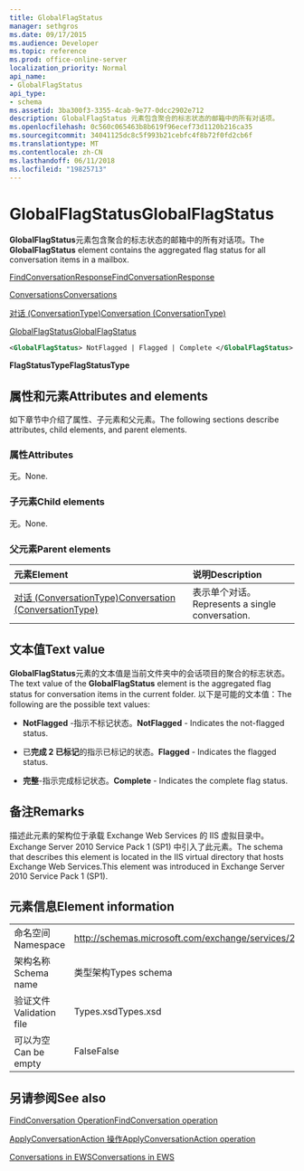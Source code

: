 ```yaml
---
title: GlobalFlagStatus
manager: sethgros
ms.date: 09/17/2015
ms.audience: Developer
ms.topic: reference
ms.prod: office-online-server
localization_priority: Normal
api_name:
- GlobalFlagStatus
api_type:
- schema
ms.assetid: 3ba300f3-3355-4cab-9e77-0dcc2902e712
description: GlobalFlagStatus 元素包含聚合的标志状态的邮箱中的所有对话项。
ms.openlocfilehash: 0c560c065463b8b619f96ecef73d1120b216ca35
ms.sourcegitcommit: 34041125dc8c5f993b21cebfc4f8b72f0fd2cb6f
ms.translationtype: MT
ms.contentlocale: zh-CN
ms.lasthandoff: 06/11/2018
ms.locfileid: "19825713"
---
```

# <a name="globalflagstatus"></a><span data-ttu-id="aa10f-103">GlobalFlagStatus</span><span class="sxs-lookup"><span data-stu-id="aa10f-103">GlobalFlagStatus</span></span>

<span data-ttu-id="aa10f-104">**GlobalFlagStatus**元素包含聚合的标志状态的邮箱中的所有对话项。</span><span class="sxs-lookup"><span data-stu-id="aa10f-104">The **GlobalFlagStatus** element contains the aggregated flag status for all conversation items in a mailbox.</span></span> 
  
[<span data-ttu-id="aa10f-105">FindConversationResponse</span><span class="sxs-lookup"><span data-stu-id="aa10f-105">FindConversationResponse</span></span>](findconversationresponse.md)
  
[<span data-ttu-id="aa10f-106">Conversations</span><span class="sxs-lookup"><span data-stu-id="aa10f-106">Conversations</span></span>](conversations-ex15websvcsotherref.md)
  
[<span data-ttu-id="aa10f-107">对话 (ConversationType)</span><span class="sxs-lookup"><span data-stu-id="aa10f-107">Conversation (ConversationType)</span></span>](conversation-conversationtype.md)
  
[<span data-ttu-id="aa10f-108">GlobalFlagStatus</span><span class="sxs-lookup"><span data-stu-id="aa10f-108">GlobalFlagStatus</span></span>](globalflagstatus.md)
  
```XML
<GlobalFlagStatus> NotFlagged | Flagged | Complete </GlobalFlagStatus>
```

 <span data-ttu-id="aa10f-109">**FlagStatusType**</span><span class="sxs-lookup"><span data-stu-id="aa10f-109">**FlagStatusType**</span></span>
## <a name="attributes-and-elements"></a><span data-ttu-id="aa10f-110">属性和元素</span><span class="sxs-lookup"><span data-stu-id="aa10f-110">Attributes and elements</span></span>

<span data-ttu-id="aa10f-111">如下章节中介绍了属性、子元素和父元素。</span><span class="sxs-lookup"><span data-stu-id="aa10f-111">The following sections describe attributes, child elements, and parent elements.</span></span>
  
### <a name="attributes"></a><span data-ttu-id="aa10f-112">属性</span><span class="sxs-lookup"><span data-stu-id="aa10f-112">Attributes</span></span>

<span data-ttu-id="aa10f-113">无。</span><span class="sxs-lookup"><span data-stu-id="aa10f-113">None.</span></span>
  
### <a name="child-elements"></a><span data-ttu-id="aa10f-114">子元素</span><span class="sxs-lookup"><span data-stu-id="aa10f-114">Child elements</span></span>

<span data-ttu-id="aa10f-115">无。</span><span class="sxs-lookup"><span data-stu-id="aa10f-115">None.</span></span>
  
### <a name="parent-elements"></a><span data-ttu-id="aa10f-116">父元素</span><span class="sxs-lookup"><span data-stu-id="aa10f-116">Parent elements</span></span>

|<span data-ttu-id="aa10f-117">**元素**</span><span class="sxs-lookup"><span data-stu-id="aa10f-117">**Element**</span></span>|<span data-ttu-id="aa10f-118">**说明**</span><span class="sxs-lookup"><span data-stu-id="aa10f-118">**Description**</span></span>|
|:-----|:-----|
|[<span data-ttu-id="aa10f-119">对话 (ConversationType)</span><span class="sxs-lookup"><span data-stu-id="aa10f-119">Conversation (ConversationType)</span></span>](conversation-conversationtype.md) <br/> |<span data-ttu-id="aa10f-120">表示单个对话。</span><span class="sxs-lookup"><span data-stu-id="aa10f-120">Represents a single conversation.</span></span>  <br/> |
   
## <a name="text-value"></a><span data-ttu-id="aa10f-121">文本值</span><span class="sxs-lookup"><span data-stu-id="aa10f-121">Text value</span></span>

<span data-ttu-id="aa10f-122">**GlobalFlagStatus**元素的文本值是当前文件夹中的会话项目的聚合的标志状态。</span><span class="sxs-lookup"><span data-stu-id="aa10f-122">The text value of the **GlobalFlagStatus** element is the aggregated flag status for conversation items in the current folder.</span></span> <span data-ttu-id="aa10f-123">以下是可能的文本值：</span><span class="sxs-lookup"><span data-stu-id="aa10f-123">The following are the possible text values:</span></span> 
  
- <span data-ttu-id="aa10f-124">**NotFlagged** -指示不标记状态。</span><span class="sxs-lookup"><span data-stu-id="aa10f-124">**NotFlagged** - Indicates the not-flagged status.</span></span> 
    
- <span data-ttu-id="aa10f-125">已**完成 2 已标记**的指示已标记的状态。</span><span class="sxs-lookup"><span data-stu-id="aa10f-125">**Flagged** - Indicates the flagged status.</span></span> 
    
- <span data-ttu-id="aa10f-126">**完整**-指示完成标记状态。</span><span class="sxs-lookup"><span data-stu-id="aa10f-126">**Complete** - Indicates the complete flag status.</span></span> 
    
## <a name="remarks"></a><span data-ttu-id="aa10f-127">备注</span><span class="sxs-lookup"><span data-stu-id="aa10f-127">Remarks</span></span>

<span data-ttu-id="aa10f-128">描述此元素的架构位于承载 Exchange Web Services 的 IIS 虚拟目录中。Exchange Server 2010 Service Pack 1 (SP1) 中引入了此元素。</span><span class="sxs-lookup"><span data-stu-id="aa10f-128">The schema that describes this element is located in the IIS virtual directory that hosts Exchange Web Services.This element was introduced in Exchange Server 2010 Service Pack 1 (SP1).</span></span>
  
## <a name="element-information"></a><span data-ttu-id="aa10f-129">元素信息</span><span class="sxs-lookup"><span data-stu-id="aa10f-129">Element information</span></span>

|||
|:-----|:-----|
|<span data-ttu-id="aa10f-130">命名空间</span><span class="sxs-lookup"><span data-stu-id="aa10f-130">Namespace</span></span>  <br/> |http://schemas.microsoft.com/exchange/services/2006/types  <br/> |
|<span data-ttu-id="aa10f-131">架构名称</span><span class="sxs-lookup"><span data-stu-id="aa10f-131">Schema name</span></span>  <br/> |<span data-ttu-id="aa10f-132">类型架构</span><span class="sxs-lookup"><span data-stu-id="aa10f-132">Types schema</span></span>  <br/> |
|<span data-ttu-id="aa10f-133">验证文件</span><span class="sxs-lookup"><span data-stu-id="aa10f-133">Validation file</span></span>  <br/> |<span data-ttu-id="aa10f-134">Types.xsd</span><span class="sxs-lookup"><span data-stu-id="aa10f-134">Types.xsd</span></span>  <br/> |
|<span data-ttu-id="aa10f-135">可以为空</span><span class="sxs-lookup"><span data-stu-id="aa10f-135">Can be empty</span></span>  <br/> |<span data-ttu-id="aa10f-136">False</span><span class="sxs-lookup"><span data-stu-id="aa10f-136">False</span></span>  <br/> |
   
## <a name="see-also"></a><span data-ttu-id="aa10f-137">另请参阅</span><span class="sxs-lookup"><span data-stu-id="aa10f-137">See also</span></span>



[<span data-ttu-id="aa10f-138">FindConversation Operation</span><span class="sxs-lookup"><span data-stu-id="aa10f-138">FindConversation operation</span></span>](findconversation-operation.md)
  
[<span data-ttu-id="aa10f-139">ApplyConversationAction 操作</span><span class="sxs-lookup"><span data-stu-id="aa10f-139">ApplyConversationAction operation</span></span>](applyconversationaction-operation.md)


[<span data-ttu-id="aa10f-140">Conversations in EWS</span><span class="sxs-lookup"><span data-stu-id="aa10f-140">Conversations in EWS</span></span>](http://msdn.microsoft.com/library/91e64629-db6c-4c94-9dcb-d386232e8467%28Office.15%29.aspx)

